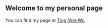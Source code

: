 ## Welcome to my personal page

You can find my page at [Ting-Wei-Wu](https://waynewu6250.github.io/Ting-Wei-Wu/main/)
